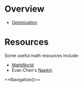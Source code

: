 # Overview

* [Optimization](./Mathematical-Optimization/)

# Resources

Some useful math resources include:

* [MathWorld](https://mathworld.wolfram.com/)
* Evan Chen's [Napkin](https://web.evanchen.cc/napkin.html)

<<Navigation()>>